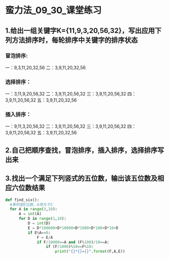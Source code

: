# 蛮力法_09_30_课堂练习 
## 1.给出一组关键字K={11,9,3,20,56,32}，写出应用下列方法排序时，每轮排序中关键字的排序状态 
### 冒泡排序: 
一：9,3,11,20,32,56 二：3,9,11,20,32,56 
### 选择排序：
一：3,11,9,20,56,32 二：3,9,11,20,56,32 三：3,9,11,20,56,32 四：3,9,11,20,56,32 五：3,9,11,20,32,56 
### 插入排序：
一：9,11,3,20,56,32 二：3,9,11,20,56,32 三：3,9,11,20,56,32 四：3,9,11,20,56,32 五：3,9,11,20,32,56
## 2.自己把顺序查找，冒泡排序，插入排序，选择排序写出来 

## 3.找出一个满足下列竖式的五位数，输出该五位数及相应六位数结果
```PYTHON
def find_six():
  #乘积是6位数，A得大于2
  for A in range(3,10):
      A = int(A)
      for D in range(1,10):
          D = int(D)
          E = D*100000+D*10000+D*1000+D*100+D*10+D
          if E%A==0:
              F = E/A
              if F/10000==A and (F%100)/10==A:
                  if (F/1000)%10==F%10:
                      print("{}*{}={}".format(F,A,E))
```
